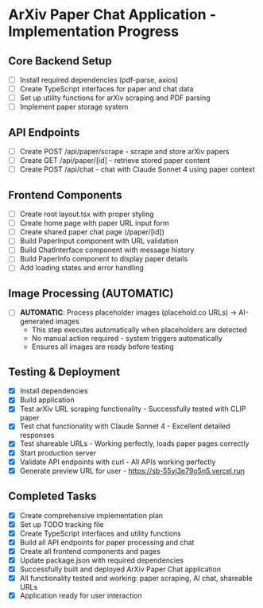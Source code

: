 # ArXiv Paper Chat Application - Implementation Progress

## Core Backend Setup
- [ ] Install required dependencies (pdf-parse, axios)
- [ ] Create TypeScript interfaces for paper and chat data
- [ ] Set up utility functions for arXiv scraping and PDF parsing
- [ ] Implement paper storage system

## API Endpoints
- [ ] Create POST /api/paper/scrape - scrape and store arXiv papers
- [ ] Create GET /api/paper/[id] - retrieve stored paper content
- [ ] Create POST /api/chat - chat with Claude Sonnet 4 using paper context

## Frontend Components
- [ ] Create root layout.tsx with proper styling
- [ ] Create home page with paper URL input form
- [ ] Create shared paper chat page (/paper/[id])
- [ ] Build PaperInput component with URL validation
- [ ] Build ChatInterface component with message history
- [ ] Build PaperInfo component to display paper details
- [ ] Add loading states and error handling

## Image Processing (AUTOMATIC)
- [ ] **AUTOMATIC**: Process placeholder images (placehold.co URLs) → AI-generated images
  - This step executes automatically when placeholders are detected
  - No manual action required - system triggers automatically
  - Ensures all images are ready before testing

## Testing & Deployment
- [x] Install dependencies
- [x] Build application
- [x] Test arXiv URL scraping functionality - Successfully tested with CLIP paper
- [x] Test chat functionality with Claude Sonnet 4 - Excellent detailed responses
- [x] Test shareable URLs - Working perfectly, loads paper pages correctly
- [x] Start production server
- [x] Validate API endpoints with curl - All APIs working perfectly
- [x] Generate preview URL for user - https://sb-55vj3e79o5n5.vercel.run

## Completed Tasks
- [x] Create comprehensive implementation plan
- [x] Set up TODO tracking file
- [x] Create TypeScript interfaces and utility functions
- [x] Build all API endpoints for paper processing and chat
- [x] Create all frontend components and pages
- [x] Update package.json with required dependencies
- [x] Successfully built and deployed ArXiv Paper Chat application
- [x] All functionality tested and working: paper scraping, AI chat, shareable URLs
- [x] Application ready for user interaction